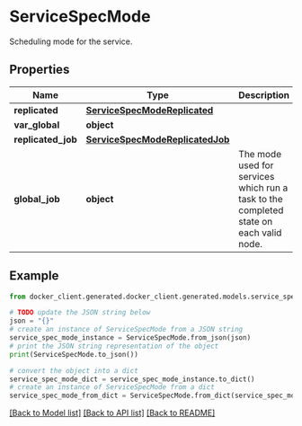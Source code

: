 # ServiceSpecMode

Scheduling mode for the service.

## Properties

Name | Type | Description | Notes
------------ | ------------- | ------------- | -------------
**replicated** | [**ServiceSpecModeReplicated**](ServiceSpecModeReplicated.md) |  | [optional] 
**var_global** | **object** |  | [optional] 
**replicated_job** | [**ServiceSpecModeReplicatedJob**](ServiceSpecModeReplicatedJob.md) |  | [optional] 
**global_job** | **object** | The mode used for services which run a task to the completed state on each valid node.  | [optional] 

## Example

```python
from docker_client.generated.docker_client.generated.models.service_spec_mode import ServiceSpecMode

# TODO update the JSON string below
json = "{}"
# create an instance of ServiceSpecMode from a JSON string
service_spec_mode_instance = ServiceSpecMode.from_json(json)
# print the JSON string representation of the object
print(ServiceSpecMode.to_json())

# convert the object into a dict
service_spec_mode_dict = service_spec_mode_instance.to_dict()
# create an instance of ServiceSpecMode from a dict
service_spec_mode_from_dict = ServiceSpecMode.from_dict(service_spec_mode_dict)
```
[[Back to Model list]](../README.md#documentation-for-models) [[Back to API list]](../README.md#documentation-for-api-endpoints) [[Back to README]](../README.md)


